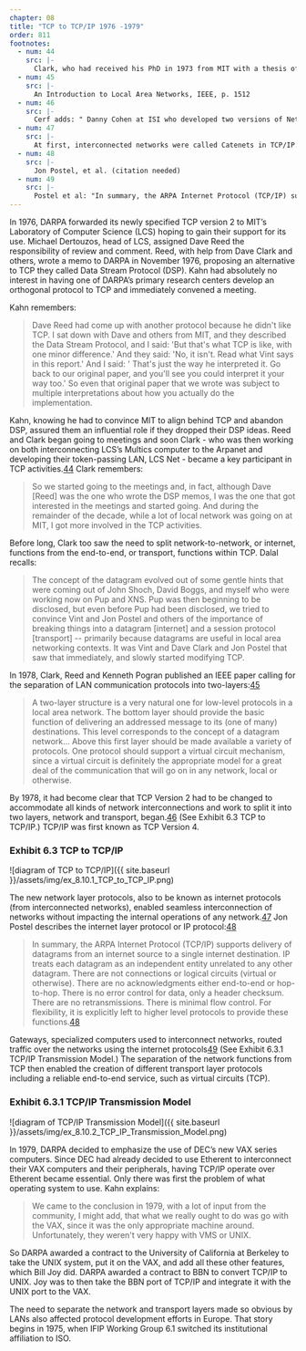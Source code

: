 ```yaml
---
chapter: 08
title: "TCP to TCP/IP 1976 -1979"
order: 811
footnotes:
  - num: 44
    src: |- 
      Clark, who had received his PhD in 1973 from MIT with a thesis of pulling the I/O system out of the kernel of the Multixs operating system, realized afterwards that he had not solved the problems for multiplexing devices such as networks, and stayed on at LCS as a post-Doctoral to connect a Multixs computer to the ARPANET.
  - num: 45
    src: |- 
      An Introduction to Local Area Networks, IEEE, p. 1512
  - num: 46
    src: |- 
      Cerf adds: " Danny Cohen at ISI who developed two versions of Network Voice Protocol deserves credit also for influencing the separation of IP from TCP."
  - num: 47
    src: |- 
      At first, interconnected networks were called Catenets in TCP/IP.
  - num: 48
    src: |- 
      Jon Postel, et al. (citation needed)
  - num: 49
    src: |- 
      Postel et al: "In summary, the ARPA Internet Protocol (TCP/IP) supports delivery of datagrams from an internet source to a single internet destination. IP treats each datagram as an independent entity unrelated to any other datagram. There are not connections or logical circuits (virtual or otherwise). There are no acknowledgments either end-to-end or hop-to-hop. There is no error control for data, only a header checksum. There are no retransmissions. There is minimal flow control. For flexibility, it is explicitly left to higher level protocols to provide these functions."
---
```


In 1976, DARPA forwarded its newly specified TCP version 2 to MIT’s Laboratory of Computer Science (LCS) hoping to gain their support for its use. Michael Dertouzos, head of LCS, assigned Dave Reed the responsibility of review and comment. Reed, with help from Dave Clark and others, wrote a memo to DARPA in November 1976, proposing an alternative to TCP they called Data Stream Protocol (DSP). Kahn had absolutely no interest in having one of DARPA’s primary research centers develop an orthogonal protocol to TCP and immediately convened a meeting.

Kahn remembers:

>Dave Reed had come up with another protocol because he didn't like TCP. I sat down with Dave and others from MIT, and they described the Data Stream Protocol, and I said: 'But that's what TCP is like, with one minor difference.' And they said: 'No, it isn't. Read what Vint says in this report.' And I said: ' That's just the way he interpreted it. Go back to our original paper, and you'll see you could interpret it your way too.'  So even that original paper that we wrote was subject to multiple interpretations about how you actually do the implementation.

Kahn, knowing he had to convince MIT to align behind TCP and abandon DSP, assured them an influential role if they dropped their DSP ideas. Reed and Clark began going to meetings and soon Clark - who was then working on both interconnecting LCS’s Multics computer to the Arpanet and developing their token-passing LAN, LCS Net - became a key participant in TCP activities.<a name="fnloc44" href="#fn44">44</a> Clark remembers:

>So we started going to the meetings and, in fact, although Dave [Reed] was the one who wrote the DSP memos, I was the one that got interested in the meetings and started going. And during the remainder of the decade, while a lot of local network was going on at MIT, I got more involved in the TCP activities.

Before long, Clark too saw the need to split network-to-network, or internet, functions from the end-to-end, or transport, functions within TCP. Dalal recalls:

>The concept of the datagram evolved out of some gentle hints that were coming out of John Shoch, David Boggs, and myself who were working now on Pup and XNS. Pup was then beginning to be disclosed, but even before Pup had been disclosed, we tried to convince Vint and Jon Postel and others of the importance of breaking things into a datagram [internet] and a session protocol [transport] -- primarily because datagrams are useful in local area networking contexts. It was Vint and Dave Clark and Jon Postel that saw that immediately, and slowly started modifying TCP.

In 1978, Clark, Reed and Kenneth Pogran published an IEEE paper calling for the separation of LAN communication protocols into two-layers:<a name="fnloc45" href="#fn45">45</a>

>A two-layer structure is a very natural one for low-level protocols in a local area network. The bottom layer should provide the basic function of delivering an addressed message to its (one of many) destinations. This level corresponds to the concept of a datagram network... Above this first layer should be made available a variety of protocols. One protocol should support a virtual circuit mechanism, since a virtual circuit is definitely the appropriate model for a great deal of the communication that will go on in any network, local or otherwise.

By 1978, it had become clear that TCP Version 2 had to be changed to accommodate all kinds of network interconnections and work to split it into two layers, network and transport, began.<a name="fnloc46" href="#fn46">46</a> (See Exhibit 6.3 TCP to TCP/IP.) TCP/IP was first known as TCP Version 4.

### Exhibit 6.3 TCP to TCP/IP

![diagram of TCP to TCP/IP]({{ site.baseurl }}/assets/img/ex_8.10.1_TCP_to_TCP_IP.png) 

The new network layer protocols, also to be known as internet protocols (from interconnected networks), enabled seamless interconnection of networks without impacting the internal operations of any network.<a name="fnloc47" href="#fn47">47</a> Jon Postel describes the internet layer protocol or IP protocol:<a name="fnloc48" href="#fn48">48</a>

>In summary, the ARPA Internet Protocol (TCP/IP) supports delivery of datagrams from an internet source to a single internet destination. IP treats each datagram as an independent entity unrelated to any other datagram. There are not connections or logical circuits (virtual or otherwise). There are no acknowledgments either end-to-end or hop-to-hop. There is no error control for data, only a header checksum. There are no retransmissions. There is minimal flow control. For flexibility, it is explicitly left to higher level protocols to provide these functions.<a name="fnloc48" href="#fn48">48</a>

Gateways, specialized computers used to interconnect networks, routed traffic over the networks using the internet protocols<a name="fnloc49" href="#fn49">49</a>  (See Exhibit 6.3.1 TCP/IP Transmission Model.) The separation of the network functions from TCP then enabled the creation of different transport layer protocols including a reliable end-to-end service, such as virtual circuits (TCP).

### Exhibit 6.3.1 TCP/IP Transmission Model

![diagram of TCP/IP Transmission Model]({{ site.baseurl }}/assets/img/ex_8.10.2_TCP_IP_Transmission_Model.png)

In 1979, DARPA decided to emphasize the use of DEC’s new VAX series computers. Since DEC had already decided to use Etherent to interconnect their VAX computers and their peripherals, having TCP/IP operate over Etherent became essential. Only there was first the problem of what operating system to use. Kahn explains:

>We came to the conclusion in 1979, with a lot of input from the community, I might add, that what we really ought to do was go with the VAX, since it was the only appropriate machine around. Unfortunately, they weren't very happy with VMS or UNIX.

So DARPA awarded a contract to the University of California at Berkeley to take the UNIX system, put it on the VAX, and add all these other features, which Bill Joy did. DARPA awarded a contract to BBN to convert TCP/IP to UNIX. Joy was to then take the BBN port of TCP/IP and integrate it with the UNIX port to the VAX.

The need to separate the network and transport layers made so obvious by LANs also affected protocol development efforts in Europe. That story begins in 1975, when IFIP Working Group 6.1 switched its institutional affiliation to ISO.

